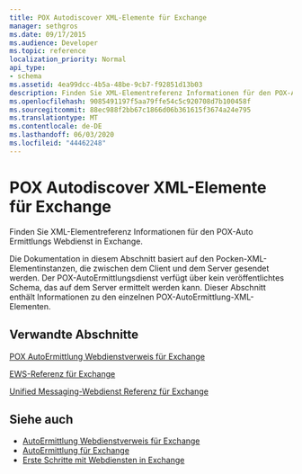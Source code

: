 ```yaml
---
title: POX Autodiscover XML-Elemente für Exchange
manager: sethgros
ms.date: 09/17/2015
ms.audience: Developer
ms.topic: reference
localization_priority: Normal
api_type:
- schema
ms.assetid: 4ea99dcc-4b5a-48be-9cb7-f92851d13b03
description: Finden Sie XML-Elementreferenz Informationen für den POX-Auto Ermittlungs Webdienst in Exchange.
ms.openlocfilehash: 9085491197f5aa79ffe54c5c920708d7b100458f
ms.sourcegitcommit: 88ec988f2bb67c1866d06b361615f3674a24e795
ms.translationtype: MT
ms.contentlocale: de-DE
ms.lasthandoff: 06/03/2020
ms.locfileid: "44462248"
---
```

# <a name="pox-autodiscover-xml-elements-for-exchange"></a>POX Autodiscover XML-Elemente für Exchange

Finden Sie XML-Elementreferenz Informationen für den POX-Auto Ermittlungs Webdienst in Exchange.
  
Die Dokumentation in diesem Abschnitt basiert auf den Pocken-XML-Elementinstanzen, die zwischen dem Client und dem Server gesendet werden. Der POX-AutoErmittlungsdienst verfügt über kein veröffentlichtes Schema, das auf dem Server ermittelt werden kann. Dieser Abschnitt enthält Informationen zu den einzelnen POX-AutoErmittlung-XML-Elementen.
  
## <a name="related-sections"></a>Verwandte Abschnitte
<a name="bk_RelatedSections"> </a>

[POX AutoErmittlung Webdienstverweis für Exchange](pox-autodiscover-web-service-reference-for-exchange.md)
  
[EWS-Referenz für Exchange](ews-reference-for-exchange.md)
  
[Unified Messaging-Webdienst Referenz für Exchange](unified-messaging-web-service-reference-for-exchange.md)
  
## <a name="see-also"></a>Siehe auch

- [AutoErmittlung Webdienstverweis für Exchange](autodiscover-web-service-reference-for-exchange.md)
- [AutoErmittlung für Exchange](../exchange-web-services/autodiscover-for-exchange.md)
- [Erste Schritte mit Webdiensten in Exchange](../exchange-web-services/start-using-web-services-in-exchange.md)
    

